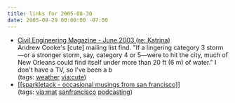 ```yaml
---
title: links for 2005-08-30
date: 2005-08-29 00:00:00 -07:00
---
```


<ul class="delicious">
	<li>
		<div class="delicious-link"><a href="http://www.pubs.asce.org/ceonline/ceonline03/0603feat.html">Civil Engineering Magazine - June 2003 (re: Katrina)</a></div>
		<div class="delicious-extended">Andrew Cooke's [cute] mailing list find. "If a lingering category 3 storm—or a stronger storm, say, category 4 or 5—were to hit the city, much of New Orleans could find itself under more than 20 ft (6 m) of water."  I don't have a TV, so I've been a b</div>
		<div class="delicious-tags">(tags: <a href="http://del.icio.us/torrez/weather">weather</a> <a href="http://del.icio.us/torrez/via:cute">via:cute</a>)</div>
	</li>
	<li>
		<div class="delicious-link"><a href="http://www.sparkletack.com/">[[sparkletack - occasional musings from san francisco]]</a></div>
		<div class="delicious-tags">(tags: <a href="http://del.icio.us/torrez/via:mat">via:mat</a> <a href="http://del.icio.us/torrez/sanfrancisco">sanfrancisco</a> <a href="http://del.icio.us/torrez/podcasting">podcasting</a>)</div>
	</li>
</ul>
